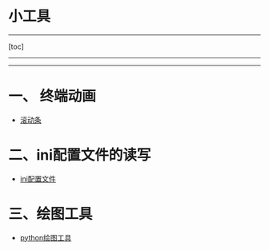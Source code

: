 <h1>小工具</h1>

*****
[toc]
*****

****

# 一、 终端动画
* [滚动条](./terminalScrolbar/terminalScrolbar.cpp)

# 二、ini配置文件的读写

* [ini配置文件](./configureini/main.cpp)

# 三、绘图工具

* [python绘图工具](./dataPlot/plotTool.py)